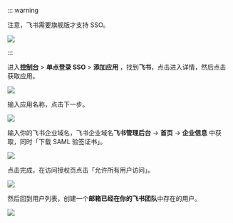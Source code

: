 <IntegrationDetailCard :title="`在 ${$localeConfig.brandName} 中创建应用`">

::: warning

注意，飞书需要旗舰版才支持 SSO。

![](~@imagesZhCn/integration/lark/lark-flagship.png)

:::

进入[**控制台**](https://console.authing.cn) > **单点登录 SSO** > **添加应用** ，找到**飞书**，点击进入详情，然后点击获取应用。

![](~@imagesZhCn/integration/lark/1-1.png)

输入应用名称，点击下一步。

![](~@imagesZhCn/integration/lark/1-2.png)

输入你的飞书企业域名，飞书企业域名**飞书管理后台** -> **首页** -> **企业信息** 中获取，同时「下载 SAML 验签证书」。

![](~@imagesZhCn/integration/lark/1-3.png)

点击完成，在访问授权页点击「允许所有用户访问」。

![](~@imagesZhCn/integration/lark/1-4.png)

然后回到用户列表，创建一个**邮箱已经在你的飞书团队**中存在的用户。

![](~@imagesZhCn/integration/lark/1-5.png)

</IntegrationDetailCard>
